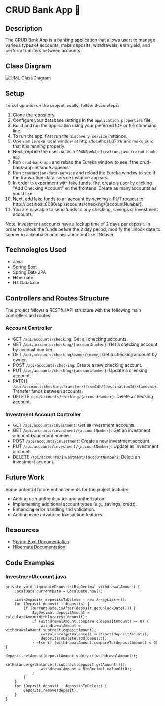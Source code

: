# CRUD Bank App 🏦

## Description

The CRUD Bank App is a banking application that allows users to manage various types of accounts, make deposits, withdrawals, earn yield, and perform transfers between accounts.

## Class Diagram

![UML Class Diagram](https://github.com/guillermoaviles/CRUD-Bank-App/assets/33820055/0ba81e7b-22d9-4292-bbd3-7a20a2e831c5)


## Setup

To set up and run the project locally, follow these steps:

1. Clone the repository.
2. Configure your database settings in the `application.properties` file.
3. Build and run the application using your preferred IDE or the command line.
4. To run the app, first run the `discovery-service` instance.
5. Open an Eureka local window at http://localhost:8761/ and make sure that it is running properly.
6. Next, replace the user name in `CRUDBankApplication.java` in `crud-bank-app`.
7. Run `crud-bank-app` and reload the Eureka window to see if the crud-bank-app instance appears.
8. Run `transaction-data-service` and reload the Eureka window to see if the transaction-data-service instance appears.
9. In order to experiment with fake funds, first create a user by clicking "Add Checking Account" on the frontend. Create as many accounts as you’d like.
10. Next, add fake funds to an account by sending a PUT request to: http://localhost:8080/api/accounts/checking/{accountNumber}.
11. You are now able to send funds to any checking, savings or investment accounts.

Note: Investment accounts have a lockup time of 2 days per deposit. In order to unlock the funds before the 2 day period, modify the unlock date to sooner in a database administration tool like DBeaver.




## Technologies Used

- Java
- Spring Boot
- Spring Data JPA
- Hibernate
- H2 Database

## Controllers and Routes Structure

The project follows a RESTful API structure with the following main controllers and routes:

### Account Controller

- GET `/api/accounts/checking`: Get all checking accounts.
- GET `/api/accounts/checking/{accountNumber}`: Get a checking account by account number.
- GET `/api/accounts/checking/owner/{name}`: Get a checking account by owner.
- POST `/api/accounts/checking`: Create a new checking account.
- PUT `/api/accounts/checking/{accountNumber}`: Update a checking account.
- PATCH `/api/accounts/checking/transfer/{fromId}/{destinationId}/{amount}`: Transfer funds between accounts.
- DELETE `/api/accounts/checking/{accountNumber}`: Delete a checking account.

### Investment Account Controller

- GET `/api/accounts/investment`: Get all investment accounts.
- GET `/api/accounts/investment/{accountNumber}`: Get an investment account by account number.
- POST `/api/accounts/investment`: Create a new investment account.
- PUT `/api/accounts/investment/{accountNumber}`: Update an investment account.
- DELETE `/api/accounts/investment/{accountNumber}`: Delete an investment account.


## Future Work

Some potential future enhancements for the project include:

- Adding user authentication and authorization.
- Implementing additional account types (e.g., savings, credit).
- Enhancing error handling and validation.
- Adding more advanced transaction features.

## Resources

- [Spring Boot Documentation](https://docs.spring.io/spring-boot/docs/current/reference/htmlsingle/)
- [Hibernate Documentation](https://docs.jboss.org/hibernate/orm/current/userguide/html_single/Hibernate_User_Guide.html)

## Code Examples

### InvestmentAccount.java

    private void liquidateDeposits(BigDecimal withdrawalAmount) {
        LocalDate currentDate = LocalDate.now();

        List<Deposit> depositsToDelete = new ArrayList<>();
        for (Deposit deposit : deposits) {
            if (currentDate.isAfter(deposit.getUnlockDate())) {
                BigDecimal depositAmount = calculateAmountWithInterest(deposit);
                if (withdrawalAmount.compareTo(depositAmount) >= 0) {
                    withdrawalAmount = withdrawalAmount.subtract(depositAmount);
                    setBalance(getBalance().subtract(depositAmount));
                    depositsToDelete.add(deposit);
                } else if (withdrawalAmount.compareTo(depositAmount) < 0) {
                    deposit.setAmount(depositAmount.subtract(withdrawalAmount));
                    setBalance(getBalance().subtract(deposit.getAmount()));
                    withdrawalAmount = BigDecimal.valueOf(0);
                }
            }
        }
        for (Deposit deposit : depositsToDelete) {
            deposits.remove(deposit);
        }
    }

